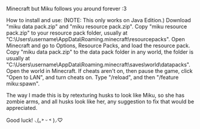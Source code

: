Minecraft but Miku follows you around forever :3

How to install and use: (NOTE: This only works on Java Edition.)
Download "miku data pack.zip" and "miku resource pack.zip".
Copy "miku resource pack.zip" to your resource pack folder, usually at "C:\Users\username\AppData\Roaming\.minecraft\resourcepacks".
Open Minecraft and go to Options, Resource Packs, and load the resource pack.
Copy "miku data pack.zip" to the data pack folder in any world, the folder is usually at "C:\Users\username\AppData\Roaming\.minecraft\saves\world\datapacks".
Open the world in Minecraft. If cheats aren't on, then pause the game, click "Open to LAN", and turn cheats on. Type "/reload", and then "/feature miku:spawn".

The way I made this is by retexturing husks to look like Miku, so she has zombie arms, and all husks look like her, any suggestion to fix that would be appreciated. 

Good luck! ⸜(｡˃ ᵕ ˂ )⸝♡

